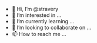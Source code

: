 - 👋 Hi, I’m @stravery
- 👀 I’m interested in ...
- 🌱 I’m currently learning ...
- 💞️ I’m looking to collaborate on ...
- 📫 How to reach me ...

<!---
stravery/stravery is a ✨ special ✨ repository because its `README.md` (this file) appears on your GitHub profile.
You can click the Preview link to take a look at your changes.
--->
